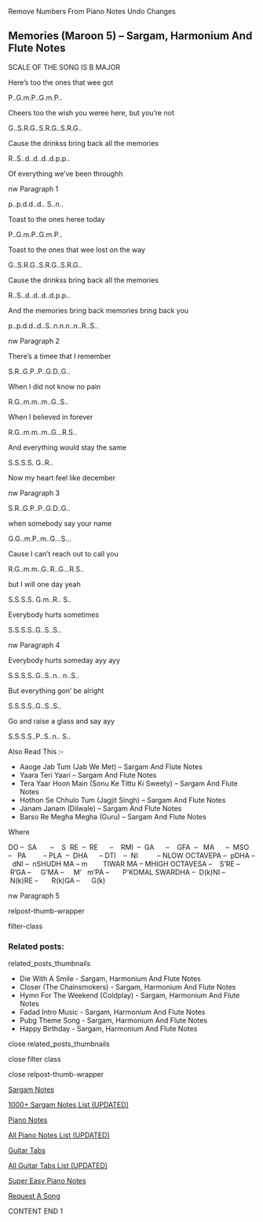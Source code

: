 
Remove Numbers From Piano Notes
Undo Changes



## Memories (Maroon 5) – Sargam, Harmonium And Flute Notes



SCALE OF THE SONG IS B MAJOR



Here’s too the ones that wee got



P..G.m.P..G.m.P..



Cheers too the wish you weree here, but you’re not



G..S.R.G..S.R.G..S.R.G..



Cause the drinkss bring back all the memories



R..S..d..d..d..d.p.p..



Of everything we’ve been throughh



nw Paragraph 1

p..p.d.d..d.. S..n..



Toast to the ones heree today



P..G.m.P..G.m.P..



Toast to the ones that wee lost on the way



G..S.R.G..S.R.G..S.R.G..



Cause the drinkss bring back all the memories



R..S..d..d..d..d.p.p..



And the memories bring back memories bring back you



p..p.d.d..d..S..n.n.n..n..R..S..

nw Paragraph 2



There’s a timee that I remember



S.R..G.P..P..G.D..G..



When I did not know no pain



R.G..m.m..m..G..S..



When I believed in forever



R.G..m.m..m..G…R.S..



And everything would stay the same



S.S.S.S. G..R..



Now my heart feel like december



nw Paragraph 3

S.R..G.P..P..G.D..G..



when somebody say your name



G.G..m.P..m..G…S…



Cause I can’t reach out to call you



R.G..m.m..G..R..G…R.S..



but I will one day yeah



S.S.S.S. G.m..R.. S..



Everybody hurts sometimes



S.S.S.S..G..S..S..

nw Paragraph 4



Everybody hurts someday ayy ayy



S.S.S.S..G..S..n.. n..S..



But everything gon’ be alright



S.S.S.S..G..S..S..



Go and raise a glass and say ayy



S.S.S.S..P..S..n.. S..



Also Read This :-



* Aaoge Jab Tum (Jab We Met) – Sargam And Flute Notes
* Yaara Teri Yaari – Sargam And Flute Notes
* Tera Yaar Hoon Main (Sonu Ke Tittu Ki Sweety) – Sargam And Flute Notes
* Hothon Se Chhulo Tum (Jagjit Singh) – Sargam And Flute Notes
* Janam Janam (Dilwale) – Sargam And Flute Notes
* Barso Re Megha Megha (Guru) – Sargam And Flute Notes



Where



DO –  SA       –    S  RE  –  RE      –    RMI  –  GA      –    GFA  –   MA      –  MSO  –   PA         – PLA  –  DHA      – DTI    –  NI          – NLOW OCTAVEPA –  pDHA –  dNI –  nSHUDH MA – m        TIWAR MA – MHIGH OCTAVESA –    S’RE –     R’GA –     G’MA –     M’   m’PA –       P’KOMAL SWARDHA –  D(k)NI –       N(k)RE –       R(k)GA –      G(k)

nw Paragraph 5



relpost-thumb-wrapper

filter-class

### Related posts:

related_posts_thumbnails

* Die With A Smile - Sargam, Harmonium And Flute Notes
* Closer (The Chainsmokers) - Sargam, Harmonium And Flute Notes
* Hymn For The Weekend (Coldplay) - Sargam, Harmonium And Flute Notes
* Fadad Intro Music - Sargam, Harmonium And Flute Notes
* Pubg Theme Song - Sargam, Harmonium And Flute Notes
* Happy Birthday - Sargam, Harmonium And Flute Notes

close related_posts_thumbnails

close filter class

close relpost-thumb-wrapper

[Sargam Notes](https://www.notationsworld.com/sargam-notes.html)

[1000+ Sargam Notes List (UPDATED)](https://www.notationsworld.com/all-songs-list-sargam-notes.html)

[Piano Notes](https://www.notationsworld.com/piano-notes.html)

[All Piano Notes List (UPDATED)](https://www.notationsworld.com/all-songs-list-piano-notes.html)

[Guitar Tabs](https://www.notationsworld.com/guitar-tabs.html)

[All Guitar Tabs List (UPDATED)](https://www.notationsworld.com/all-songs-list-guitar-tabs.html)

[Super Easy Piano Notes](https://studywall.in/)

[Request A Song](https://www.notationsworld.com/request-a-song.html)

CONTENT END 1

